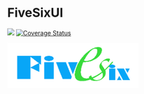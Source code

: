 # FiveSixUI

[![](https://travis-ci.org/wl-fe/FiveSixUI.svg?branch=master)](https://travis-ci.org/wl-fe/FiveSixUI)
[![Coverage Status](https://coveralls.io/repos/github/wl-fe/FiveSixUI/badge.svg?branch=master)](https://coveralls.io/github/wl-fe/FiveSixUI)

<img src="./fivesix.png" width="300"/>
